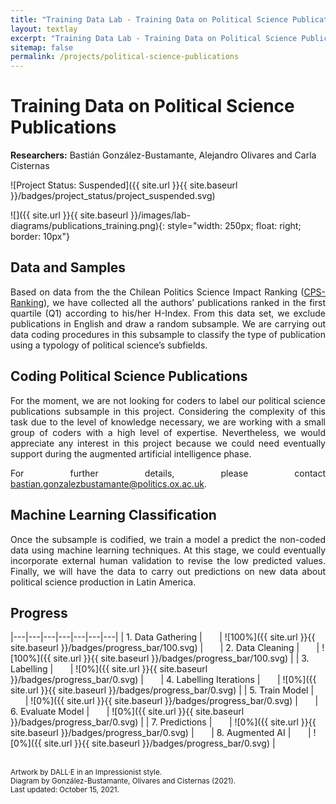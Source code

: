 ```yaml
---
title: "Training Data Lab - Training Data on Political Science Publications"
layout: textlay
excerpt: "Training Data Lab - Training Data on Political Science Publications"
sitemap: false
permalink: /projects/political-science-publications
---
```


# Training Data on Political Science Publications

**Researchers:** Bastián González-Bustamante, Alejandro Olivares and Carla Cisternas

![Project Status: Suspended]({{ site.url }}{{ site.baseurl }}/badges/project_status/project_suspended.svg)

![]({{ site.url }}{{ site.baseurl }}/images/lab-diagrams/publications_training.png){: style="width: 250px; float: right; border: 10px"}

## Data and Samples

<p align="justify">Based on data from the the Chilean Politics Science Impact Ranking (<a href="https://training-datalab.com/projects/cps-ranking">CPS-Ranking</a>), we have collected all the authors’ publications ranked in the first quartile (Q1) according to his/her H-Index. From this data set, we exclude publications in English and draw a random subsample. We are carrying out data coding procedures in this subsample to classify the type of publication using a typology of political science’s subfields.</p>

## Coding Political Science Publications

<p align="justify">For the moment, we are not looking for coders to label our political science publications subsample in this project. Considering the complexity of this task due to the level of knowledge necessary, we are working with a small group of coders with a high level of expertise. Nevertheless, we would appreciate any interest in this project because we could need eventually support during the augmented artificial intelligence phase.</p>

<p align="justify">For further details, please contact <a href="mailto:bastian.gonzalezbustamante@politics.ox.ac.uk">bastian.gonzalezbustamante@politics.ox.ac.uk</a>.</p>

## Machine Learning Classification

<p align="justify">Once the subsample is codified, we train a model a predict the non-coded data using machine learning techniques. At this stage, we could eventually incorporate external human validation to revise the low predicted values. Finally, we will have the data to carry out predictions on new data about political science production in Latin America.</p>

## Progress

|---|---|---|---|---|---|---|
| 1. Data Gathering | &nbsp;&nbsp;&nbsp;&nbsp;&nbsp; | ![100%]({{ site.url }}{{ site.baseurl }}/badges/progress_bar/100.svg) | &nbsp;&nbsp;&nbsp;&nbsp;&nbsp; | 2. Data Cleaning | &nbsp;&nbsp;&nbsp;&nbsp;&nbsp; | ![100%]({{ site.url }}{{ site.baseurl }}/badges/progress_bar/100.svg) |
| 3. Labelling | &nbsp;&nbsp;&nbsp;&nbsp;&nbsp; | ![0%]({{ site.url }}{{ site.baseurl }}/badges/progress_bar/0.svg) | &nbsp;&nbsp;&nbsp;&nbsp;&nbsp; | 4. Labelling Iterations | &nbsp;&nbsp;&nbsp;&nbsp;&nbsp; | ![0%]({{ site.url }}{{ site.baseurl }}/badges/progress_bar/0.svg) |
| 5. Train Model | &nbsp;&nbsp;&nbsp;&nbsp;&nbsp; | ![0%]({{ site.url }}{{ site.baseurl }}/badges/progress_bar/0.svg) | &nbsp;&nbsp;&nbsp;&nbsp;&nbsp; | 6. Evaluate Model | &nbsp;&nbsp;&nbsp;&nbsp;&nbsp; | ![0%]({{ site.url }}{{ site.baseurl }}/badges/progress_bar/0.svg) |
| 7. Predictions | &nbsp;&nbsp;&nbsp;&nbsp;&nbsp; | ![0%]({{ site.url }}{{ site.baseurl }}/badges/progress_bar/0.svg) | &nbsp;&nbsp;&nbsp;&nbsp;&nbsp; | 8. Augmented AI | &nbsp;&nbsp;&nbsp;&nbsp;&nbsp; | ![0%]({{ site.url }}{{ site.baseurl }}/badges/progress_bar/0.svg) |

<br />
<small>Artwork by DALL·E in an Impressionist style.</small><br />
<small>Diagram by González-Bustamante, Olivares and Cisternas (2021).</small><br />
<small>Last updated: October 15, 2021.</small>

